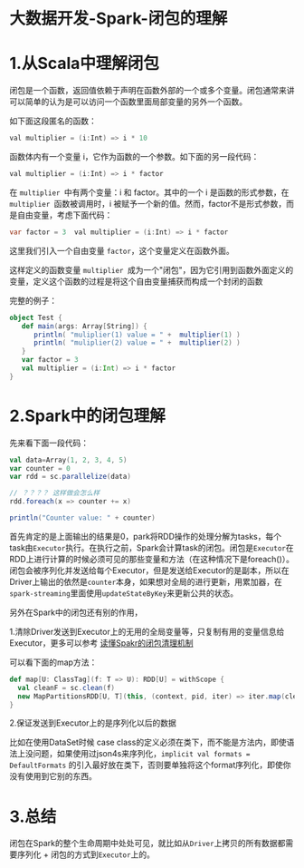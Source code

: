 # 大数据开发-Spark-闭包的理解

# 1.从Scala中理解闭包

闭包是一个函数，返回值依赖于声明在函数外部的一个或多个变量。闭包通常来讲可以简单的认为是可以访问一个函数里面局部变量的另外一个函数。

如下面这段匿名的函数：

```java
val multiplier = (i:Int) => i * 10  
```

函数体内有一个变量 i，它作为函数的一个参数。如下面的另一段代码：

```java
val multiplier = (i:Int) => i * factor
```

在 `multiplier `中有两个变量：i 和 factor。其中的一个 i 是函数的形式参数，在 `multiplier `函数被调用时，i 被赋予一个新的值。然而，factor不是形式参数，而是自由变量，考虑下面代码：

```java
var factor = 3  val multiplier = (i:Int) => i * factor 
```

这里我们引入一个自由变量 `factor`，这个变量定义在函数外面。

这样定义的函数变量 `multiplier `成为一个"闭包"，因为它引用到函数外面定义的变量，定义这个函数的过程是将这个自由变量捕获而构成一个封闭的函数

完整的例子：

```scala
object Test {  
   def main(args: Array[String]) {  
      println( "muliplier(1) value = " +  multiplier(1) )  
      println( "muliplier(2) value = " +  multiplier(2) )  
   }  
   var factor = 3  
   val multiplier = (i:Int) => i * factor  
}
```

# 2.Spark中的闭包理解

先来看下面一段代码：

```scala
val data=Array(1, 2, 3, 4, 5)
var counter = 0
var rdd = sc.parallelize(data)

// ？？？？ 这样做会怎么样
rdd.foreach(x => counter += x)

println("Counter value: " + counter)
```

首先肯定的是上面输出的结果是0，park将RDD操作的处理分解为tasks，每个task由`Executor`执行。在执行之前，Spark会计算task的闭包。闭包是`Executor`在RDD上进行计算的时候必须可见的那些变量和方法（在这种情况下是foreach()）。闭包会被序列化并发送给每个Executor，但是发送给Executor的是副本，所以在Driver上输出的依然是`counter`本身，如果想对全局的进行更新，用累加器，在`spark-streaming`里面使用`updateStateByKey`来更新公共的状态。

另外在Spark中的闭包还有别的作用，

1.清除Driver发送到Executor上的无用的全局变量等，只复制有用的变量信息给Executor，更多可以参考 [读懂Spakr的闭包清理机制](https://toutiao.io/posts/1o5qde/preview "读懂Spakr的闭包清理机制")

可以看下面的map方法：

```scala
def map[U: ClassTag](f: T => U): RDD[U] = withScope {
  val cleanF = sc.clean(f)
  new MapPartitionsRDD[U, T](this, (context, pid, iter) => iter.map(cleanF))
}
```

2.保证发送到Executor上的是序列化以后的数据

比如在使用DataSet时候 case class的定义必须在类下，而不能是方法内，即使语法上没问题，如果使用过json4s来序列化，`implicit val formats = DefaultFormats` 的引入最好放在类下，否则要单独将这个format序列化，即使你没有使用到它别的东西。

# 3.总结

闭包在Spark的整个生命周期中处处可见，就比如从`Driver`上拷贝的所有数据都需要序列化 + 闭包的方式到`Executor`上的。

